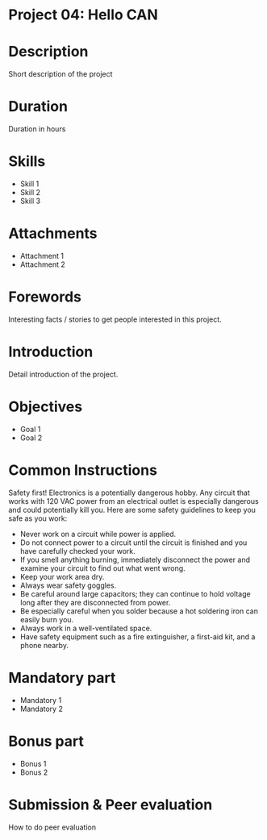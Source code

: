 # Project 04: Hello CAN


# Description
Short description of the project


# Duration
Duration in hours


# Skills
* Skill 1
* Skill 2
* Skill 3


# Attachments
* Attachment 1
* Attachment 2


# Forewords
Interesting facts / stories to get people interested in this project.


# Introduction
Detail introduction of the project.


# Objectives
* Goal 1
* Goal 2


# Common Instructions
Safety first! Electronics is a potentially dangerous hobby. Any circuit that works with 120 VAC power from an electrical outlet is especially dangerous and could potentially kill you. Here are some safety guidelines to keep you safe as you work:
* Never work on a circuit while power is applied.
* Do not connect power to a circuit until the circuit is finished and you have carefully checked your work.
* If you smell anything burning, immediately disconnect the power and examine your circuit to find out what went wrong.
* Keep your work area dry.
* Always wear safety goggles.
* Be careful around large capacitors; they can continue to hold voltage long after they are disconnected from power.
* Be especially careful when you solder because a hot soldering iron can easily burn you.
* Always work in a well-ventilated space.
* Have safety equipment such as a fire extinguisher, a first-aid kit, and a phone nearby.


# Mandatory part
* Mandatory 1
* Mandatory 2


# Bonus part
* Bonus 1
* Bonus 2


# Submission & Peer evaluation
How to do peer evaluation
